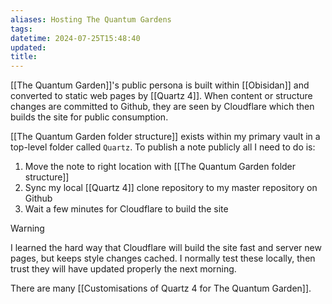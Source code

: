 ```yaml
---
aliases: Hosting The Quantum Gardens
tags: 
datetime: 2024-07-25T15:48:40
updated: 
title: 
---
```

[[The Quantum Garden]]'s public persona is built within [[Obisidan]] and converted to static web pages by [[Quartz 4]]. When content or structure changes are committed to Github, they are seen by Cloudflare which then builds the site for public consumption.

[[The Quantum Garden folder structure]] exists within my primary vault in a top-level folder called `Quartz`. To publish a note publicly all I need to do is:

1. Move the note to right location with [[The Quantum Garden folder structure]]
2. Sync my local [[Quartz 4]] clone repository to my master repository on Github
3. Wait a few minutes for Cloudflare to build the site

> [!warning]
> I learned the hard way that Cloudflare will build the site fast and server new pages, but keeps style changes cached. I normally test these locally, then trust they will have updated properly the next morning.

There are many [[Customisations of Quartz 4 for The Quantum Garden]].